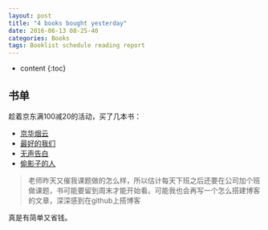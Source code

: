 ```yaml
---
layout: post
title: "4 books bought yesterday"
date: 2016-06-13 08-25-40
categories: Books
tags: Booklist schedule reading report
---
```


* content
{:toc}

## 书单

趁着京东满100减20的活动，买了几本书：

-	[京华烟云](https://book.douban.com/subject/1391191/)	
-   [最好的我们](https://book.douban.com/subject/24754316/)
-	[无声告白](https://book.douban.com/subject/26382433/)
-	[偷影子的人](https://book.douban.com/subject/10763902/) 

>老师昨天又催我课题做的怎么样，所以估计每天下班之后还要在公司加个班做课题，书可能要留到周末才能开始看。可能我也会再写一个怎么搭建博客的文章，深深感到在github上搭博客

真是有简单又省钱。